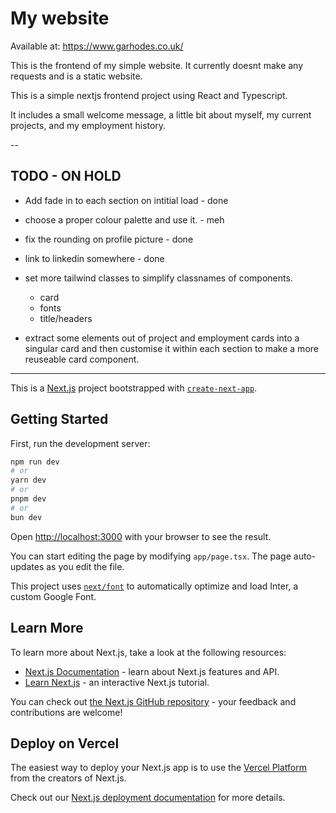 # My website

Available at: https://www.garhodes.co.uk/

This is the frontend of my simple website. It currently doesnt make any requests and is a static website.

This is a simple nextjs frontend project using React and Typescript.

It includes a small welcome message, a little bit about myself, my current projects, and my employment history.

--

## TODO - ON HOLD

- Add fade in to each section on intitial load - done

- choose a proper colour palette and use it. - meh

- fix the rounding on profile picture - done

- link to linkedin somewhere - done

- set more tailwind classes to simplify classnames of components.

  - card
  - fonts
  - title/headers

- extract some elements out of project and employment cards into a singular card and then customise it within each section to make a more reuseable card component.

---

This is a [Next.js](https://nextjs.org/) project bootstrapped with [`create-next-app`](https://github.com/vercel/next.js/tree/canary/packages/create-next-app).

## Getting Started

First, run the development server:

```bash
npm run dev
# or
yarn dev
# or
pnpm dev
# or
bun dev
```

Open [http://localhost:3000](http://localhost:3000) with your browser to see the result.

You can start editing the page by modifying `app/page.tsx`. The page auto-updates as you edit the file.

This project uses [`next/font`](https://nextjs.org/docs/basic-features/font-optimization) to automatically optimize and load Inter, a custom Google Font.

## Learn More

To learn more about Next.js, take a look at the following resources:

- [Next.js Documentation](https://nextjs.org/docs) - learn about Next.js features and API.
- [Learn Next.js](https://nextjs.org/learn) - an interactive Next.js tutorial.

You can check out [the Next.js GitHub repository](https://github.com/vercel/next.js/) - your feedback and contributions are welcome!

## Deploy on Vercel

The easiest way to deploy your Next.js app is to use the [Vercel Platform](https://vercel.com/new?utm_medium=default-template&filter=next.js&utm_source=create-next-app&utm_campaign=create-next-app-readme) from the creators of Next.js.

Check out our [Next.js deployment documentation](https://nextjs.org/docs/deployment) for more details.
